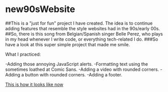 # new90sWebsite
##This is a "just for fun" project I have created. The idea is to continue adding features that resemble the style websites had in the 90s/early 00s.
##So, there is this song from Belgian/Spanish singer Belle Perez, who plays in my head whenever I write code, or everything tech-related I do. 
###So have a look at this super simple project that made me smile. 

What I practiced: 

-Adding those annoying JavaScript alerts.
-Formatting text using the sometimes loathed at Comic Sans.
-Adding a video with rounded corners.
-Adding a button with rounded corners.
-Adding a footer.

[This is how it looks like now](https://codepen.io/GreCodes/full/YzvKPGw)
